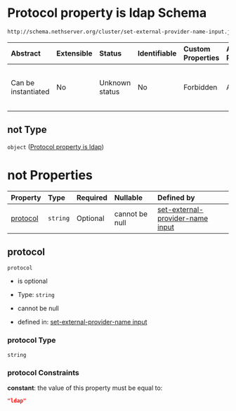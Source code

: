 # Protocol property is ldap Schema

```txt
http://schema.nethserver.org/cluster/set-external-provider-name-input.json#/anyOf/0/not
```



| Abstract            | Extensible | Status         | Identifiable | Custom Properties | Additional Properties | Access Restrictions | Defined In                                                                                                     |
| :------------------ | :--------- | :------------- | :----------- | :---------------- | :-------------------- | :------------------ | :------------------------------------------------------------------------------------------------------------- |
| Can be instantiated | No         | Unknown status | No           | Forbidden         | Allowed               | none                | [set-external-provider-name-input.json*](cluster/set-external-provider-name-input.json "open original schema") |

## not Type

`object` ([Protocol property is ldap](set-external-provider-name-input-anyof-0-protocol-property-is-ldap.md))

# not Properties

| Property              | Type     | Required | Nullable       | Defined by                                                                                                                                                                                                                                  |
| :-------------------- | :------- | :------- | :------------- | :------------------------------------------------------------------------------------------------------------------------------------------------------------------------------------------------------------------------------------------ |
| [protocol](#protocol) | `string` | Optional | cannot be null | [set-external-provider-name input](set-external-provider-name-input-anyof-0-protocol-property-is-ldap-properties-protocol.md "http://schema.nethserver.org/cluster/set-external-provider-name-input.json#/anyOf/0/not/properties/protocol") |

## protocol



`protocol`

*   is optional

*   Type: `string`

*   cannot be null

*   defined in: [set-external-provider-name input](set-external-provider-name-input-anyof-0-protocol-property-is-ldap-properties-protocol.md "http://schema.nethserver.org/cluster/set-external-provider-name-input.json#/anyOf/0/not/properties/protocol")

### protocol Type

`string`

### protocol Constraints

**constant**: the value of this property must be equal to:

```json
"ldap"
```
